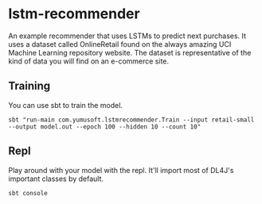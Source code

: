 # lstm-recommender

An example recommender that uses LSTMs to predict next purchases.  It uses a dataset called OnlineRetail found on
the always amazing UCI Machine Learning repository website.  The dataset is representative of the kind of data you will find
on an e-commerce site.


## Training

You can use sbt to train the model.

    sbt "run-main com.yumusoft.lstmrecommender.Train --input retail-small --output model.out --epoch 100 --hidden 10 --count 10"


## Repl

Play around with your model with the repl.  It'll import most of DL4J's important classes by default.

    sbt console

